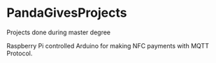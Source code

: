 # PandaGivesProjects
Projects done during master degree

Raspberry Pi controlled Arduino for making NFC payments with MQTT Protocol.
